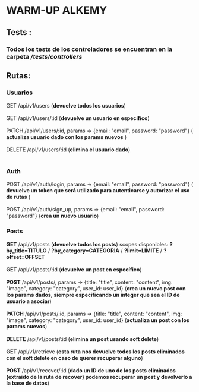 # WARM-UP ALKEMY
## Tests :
### Todos los tests de los controladores se encuentran en la carpeta */tests/controllers*

## Rutas:
### Usuarios
GET /api/v1/users (**devuelve todos los usuarios**) <br/><br/>
GET /api/v1/users/:id (**devuelve un usuario en específico**) <br/><br/>
PATCH /api/v1/users/:id, params => {email: "email", password: "password"} ( **actualiza usuario dado con los params nuevos** ) <br/><br/>
DELETE /api/v1/users/:id (**elimina el usuario dado**) <br/><br/>
### Auth
POST /api/v1/auth/login, params => {email: "email", password: "password"} ( **devuelve un token que será utilizado para autenticarse y autorizar el uso de rutas** ) <br/><br/>
POST /api/v1/auth/sign_up, params => {email: "email", password: "password"} (**crea un nuevo usuario**)
### Posts
**GET** /api/v1/posts (**devuelve todos los posts**) scopes disponibles: **?by_title=TITULO** / **?by_category=CATEGORIA** / **?limit=LIMITE** / **?offset=OFFSET**<br/><br/>
**GET** /api/v1/posts/:id (**devuelve un post en específico**) <br/><br/>
**POST** /api/v1/posts/, params => {title: "title", content: "content", img: "image", category: "category", user_id: user_id} (**crea un nuevo post con los params dados, siempre especificando un integer que sea el ID de usuario a asociar**)<br/><br/>
**PATCH** /api/v1/posts/:id, params => {title: "title", content: "content", img: "image", category: "category", user_id: user_id} (**actualiza un post con los params nuevos**)<br/><br/>
**DELETE** /api/v1/posts/:id (**elimina un post usando soft delete**)<br/><br/>
**GET** /api/v1/retrieve (**esta ruta nos devuelve todos los posts eliminados con el soft delete en caso de querer recuperar alguno**)<br/><br/>
**POST** /api/v1/recover/:id (**dado un ID de uno de los posts eliminados (extraido de la ruta de recover) podemos recuperar un post y devolverlo a la base de datos**)




 

